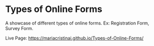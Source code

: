 # Types of Online Forms
 A showcase of different types of online forms. Ex: Registration Form, Survey Form.

Live Page: https://mariacristinai.github.io/Types-of-Online-Forms/